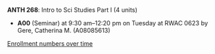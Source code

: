 **ANTH 268**: Intro to Sci Studies Part I (4 units)

- **A00** (Seminar) at 9:30 am–12:20 pm on Tuesday at RWAC 0623 by Gere, Catherina M. (A08085613)

[Enrollment numbers over time](./ANTH268.tsv)
